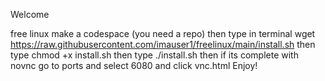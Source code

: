 Welcome

free linux
make a codespace (you need a repo) 
then type in terminal wget https://raw.githubusercontent.com/imauser1/freelinux/main/install.sh
then type chmod +x install.sh
then type ./install.sh
then if its complete with novnc go to ports and select 6080 and click vnc.html
Enjoy!
